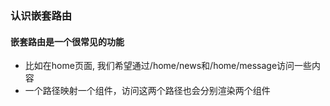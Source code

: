 ### 认识嵌套路由
#### 嵌套路由是一个很常见的功能
* 比如在home页面, 我们希望通过/home/news和/home/message访问一些内容
* 一个路径映射一个组件，访问这两个路径也会分别渲染两个组件

